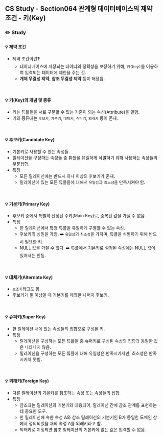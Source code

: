 ## CS Study - Section064 관계형 데이터베이스의 제약 조건 - 키(Key)
### ✏️ Study
#### 💡 제약 조건
- 제약 조건이란❓
  - 데이터베이스에 저장되는 데이터의 정확성을 보장하기 위해, `키(Key)`를 이용하여 입력되는 데이터에 제한을 주는 것.
  - **개체 무결성 제약**, **참조 무결성 제약** 등이 해당됨.
<br>

#### 💡 키(Key)의 개념 및 종류
- 키는 튜플들을 서로 구분할 수 있는 기준이 되는 속성(Attribute)을 말함.
- 키의 종류에는 `후보키`, `기본키`, `대체키`, `슈퍼키`, `외래키` 등이 존재.
<br>

#### 💡 후보키(Candidate Key)
- 기본키로 사용할 수 있는 속성들.
- 릴레이션을 구성하는 속성들 중 튜플을 유일하게 식별하기 위해 사용하는 속성들의 부분집합.
- 특징
  - 모든 릴레이션에는 반드시 하나 이상의 후보키가 존재.
  - 릴레이션에 있는 모든 튜플들에 대해서 `유일성`과 `최소성`을 만족시켜야 함.
<br>

#### 💡 기본키(Primary Key)
- 후보키 중에서 특별히 선정된 주키(Main Key)로, 중복된 값을 가질 수 없음.
- 특징
  - 한 릴레이션에서 특정 튜플을 유일하게 구별할 수 있는 속성.
  - 후보키의 성질을 가짐. ➡️ `유일성`과 `최소성`을 가지며, 튜플을 식별하기 위해 반드시 필요한 키.
  - NULL 값을 가질 수 없다. ➡️ 튜플에서 기본키로 설정된 속성에는 NULL 값이 있어서는 안됨.
<br>

#### 💡 대체키(Alternate Key)
- `보조키`라고도 함.
- 후보키가 둘 이상일 때 기본키를 제외한 나머지 후보키.
<br>

#### 💡 슈퍼키(Super Key)
- 한 릴레이션 내에 있는 속성들의 집합으로 구성된 키.
- 특징
  - 릴레이션을 구성하는 모든 튜플들 중 슈퍼키로 구성된 속성의 집합과 동일한 값은 나타나지 않음.
  - 릴레이션을 구성하는 모든 튜플에 대해 유일성은 만족시키지만, 최소성은 만족시키지 못함.
<br>

#### 💡 외래키(Foreign Key)
- 다른 릴레이션의 기본키를 참조하는 속성 또는 속성들의 집합.
- 특징
  - 참조되는 릴레이션의 기본키와 대응되어, 릴레이션 간에 참조 관계를 표현하는데 중요한 도구.
  - 한 릴레이션에 속한 속성 A와 참조 릴레이션의 기본키인 B가 동일한 도메인 상에서 정의되었을 때의 속성 A를 외래키라고 함.
  - 외래키로 지정되면 참조 릴레이션의 기본키에 없는 값은 입력할 수 없음.
